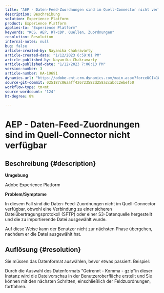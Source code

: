 ```yaml
---
title: "AEP - Daten-Feed-Zuordnungen sind im Quell-Connector nicht verfügbar"
description: Beschreibung
solution: Experience Platform
product: Experience Platform
applies-to: "Experience Platform"
keywords: "KCS, AEP, RT-CDP, Quellen, Zuordnungen"
resolution: Resolution
internal-notes: null
bug: false
article-created-by: Nayanika Chakravarty
article-created-date: "1/12/2023 6:59:01 PM"
article-published-by: Nayanika Chakravarty
article-published-date: "1/12/2023 7:06:13 PM"
version-number: 3
article-number: KA-19691
dynamics-url: "https://adobe-ent.crm.dynamics.com/main.aspx?forceUCI=1&pagetype=entityrecord&etn=knowledgearticle&id=7fed6a29-ab92-ed11-aad1-6045bd006c82"
source-git-commit: 025187c06aaff426723582d258a2cabdc2ebef50
workflow-type: tm+mt
source-wordcount: '124'
ht-degree: 8%

---
```


# AEP - Daten-Feed-Zuordnungen sind im Quell-Connector nicht verfügbar

## Beschreibung {#description}


<b>Umgebung</b>

Adobe Experience Platform

<b>Problem/Symptome</b>

In diesem Fall sind die Daten-Feed-Zuordnungen nicht im Quell-Connector verfügbar, obwohl eine Verbindung zu einer sicheren Dateiübertragungsprotokoll (SFTP) oder einer S3-Datenquelle hergestellt und die zu importierende Datei ausgewählt wurde.

Auf diese Weise kann der Benutzer nicht zur nächsten Phase übergehen, nachdem er die Datei ausgewählt hat.




## Auflösung {#resolution}


Sie müssen das Datenformat auswählen, bevor etwas passiert. Beispiel:

Durch die Auswahl des Datenformats &quot;Getrennt - Komma - gzip&quot;in dieser Instanz wird die Dateivorschau in der Benutzeroberfläche erstellt und Sie können mit den nächsten Schritten, einschließlich der Feldzuordnungen, fortfahren.
